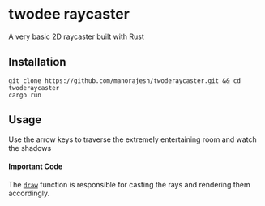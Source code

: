 # twodee raycaster
A very basic 2D raycaster built with Rust

## Installation
```
git clone https://github.com/manorajesh/twoderaycaster.git && cd twoderaycaster
cargo run
```

## Usage
Use the arrow keys to traverse the extremely entertaining room and watch the shadows

#### Important Code
The [`draw`](https://github.com/manorajesh/raycaster/blob/b34d95d8dfeea019172e3a7cab736a628120c95d/src/raycaster.rs#L74-L186) function is responsible for casting the rays and rendering them accordingly.
